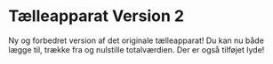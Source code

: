 # Tælleapparat Version 2
Ny og forbedret version af det originale tælleapparat! Du kan nu både lægge til, trække fra og nulstille totalværdien. Der er også tilføjet lyde!
